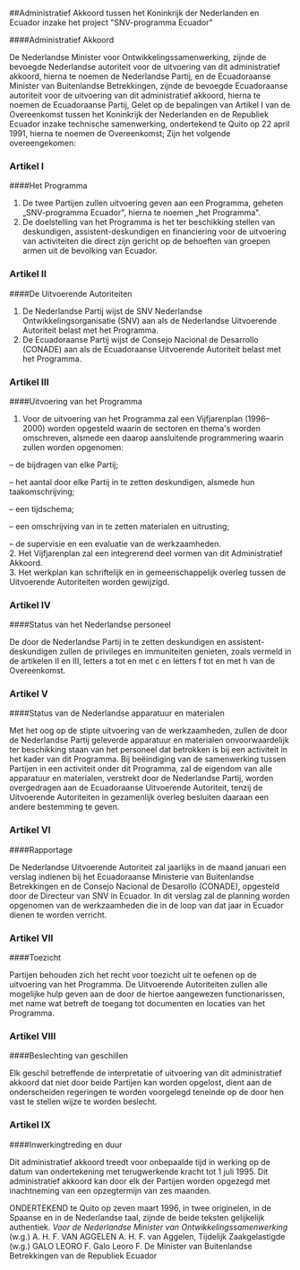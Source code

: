 <meta http-equiv='Content-Type' content='text/html; charset=utf-8' />

##Administratief Akkoord tussen het Koninkrijk der Nederlanden en Ecuador inzake het project "SNV-programma Ecuador"

####Administratief Akkoord

De Nederlandse Minister voor Ontwikkelingssamenwerking, zijnde de bevoegde Nederlandse autoriteit voor de uitvoering van dit administratief akkoord, hierna te noemen de Nederlandse Partij, en de Ecuadoraanse Minister van Buitenlandse Betrekkingen, zijnde de bevoegde Ecuadoraanse autoriteit voor de uitvoering van dit administratief akkoord, hierna te noemen de Ecuadoraanse Partij, Gelet op de bepalingen van Artikel I van de Overeenkomst tussen het Koninkrijk der Nederlanden en de Republiek Ecuador inzake technische samenwerking, ondertekend te Quito op 22 april 1991, hierna te noemen de Overeenkomst; Zijn het volgende overeengekomen:    

### Artikel  I  

####Het Programma

1.  De twee Partijen zullen uitvoering geven aan een Programma, geheten „SNV-programma Ecuador", hierna te noemen „het Programma".   
2.  De doelstelling van het Programma is het ter beschikking stellen van deskundigen, assistent-deskundigen en financiering voor de uitvoering van activiteiten die direct zijn gericht op de behoeften van groepen armen uit de bevolking van Ecuador.   

### Artikel  II  

####De Uitvoerende Autoriteiten

1.  De Nederlandse Partij wijst de SNV Nederlandse Ontwikkelingsorganisatie (SNV) aan als de Nederlandse Uitvoerende Autoriteit belast met het Programma.   
2.  De Ecuadoraanse Partij wijst de Consejo Nacional de Desarrollo (CONADE) aan als de Ecuadoraanse Uitvoerende Autoriteit belast met het Programma.   

### Artikel  III  

####Uitvoering van het Programma

1.  Voor de uitvoering van het Programma zal een Vijfjarenplan (1996–2000) worden opgesteld waarin de sectoren en thema's worden omschreven, alsmede een daarop aansluitende programmering waarin zullen worden opgenomen: 

– de bijdragen van elke Partij;  

– het aantal door elke Partij in te zetten deskundigen, alsmede hun taakomschrijving;  

– een tijdschema;  

– een omschrijving van in te zetten materialen en uitrusting;  

– de supervisie en een evaluatie van de werkzaamheden.     
2.  Het Vijfjarenplan zal een integrerend deel vormen van dit Administratief Akkoord.   
3.  Het werkplan kan schriftelijk en in gemeenschappelijk overleg tussen de Uitvoerende Autoriteiten worden gewijzigd.   

### Artikel  IV  

####Status van het Nederlandse personeel

De door de Nederlandse Partij in te zetten deskundigen en assistent-deskundigen zullen de privileges en immuniteiten genieten, zoals vermeld in de artikelen II en III, letters a tot en met c en letters f tot en met h van de Overeenkomst.  

### Artikel  V  

####Status van de Nederlandse apparatuur en materialen

Met het oog op de stipte uitvoering van de werkzaamheden, zullen de door de Nederlandse Partij geleverde apparatuur en materialen onvoorwaardelijk ter beschikking staan van het personeel dat betrokken is bij een activiteit in het kader van dit Programma. Bij beëindiging van de samenwerking tussen Partijen in een activiteit onder dit Programma, zal de eigendom van alle apparatuur en materialen, verstrekt door de Nederlandse Partij, worden overgedragen aan de Ecuadoraanse Uitvoerende Autoriteit, tenzij de Uitvoerende Autoriteiten in gezamenlijk overleg besluiten daaraan een andere bestemming te geven.  

### Artikel  VI  

####Rapportage

De Nederlandse Uitvoerende Autoriteit zal jaarlijks in de maand januari een verslag indienen bij het Ecuadoraanse Ministerie van Buitenlandse Betrekkingen en de Consejo Nacional de Desarollo (CONADE), opgesteld door de Directeur van SNV in Ecuador. In dit verslag zal de planning worden opgenomen van de werkzaamheden die in de loop van dat jaar in Ecuador dienen te worden verricht.  

### Artikel  VII  

####Toezicht

Partijen behouden zich het recht voor toezicht uit te oefenen op de uitvoering van het Programma. De Uitvoerende Autoriteiten zullen alle mogelijke hulp geven aan de door de hiertoe aangewezen functionarissen, met name wat betreft de toegang tot documenten en locaties van het Programma.  

### Artikel  VIII  

####Beslechting van geschillen

Elk geschil betreffende de interpretatie of uitvoering van dit administratief akkoord dat niet door beide Partijen kan worden opgelost, dient aan de onderscheiden regeringen te worden voorgelegd teneinde op de door hen vast te stellen wijze te worden beslecht.  

### Artikel  IX  

####Inwerkingtreding en duur

Dit administratief akkoord treedt voor onbepaalde tijd in werking op de datum van ondertekening met terugwerkende kracht tot 1 juli 1995. Dit administratief akkoord kan door elk der Partijen worden opgezegd met inachtneming van een opzegtermijn van zes maanden.  

ONDERTEKEND te Quito op zeven maart 1996, in twee originelen, in de Spaanse en in de Nederlandse taal, zijnde de beide teksten gelijkelijk authentiek.  *Voor de Nederlandse Minister van Ontwikkelingssamenwerking*  (w.g.) A. H. F. VAN AGGELEN A. H. F. van Aggelen, Tijdelijk Zaakgelastigde (w.g.) GALO LEORO F. Galo Leoro F. De Minister van Buitenlandse Betrekkingen van de Republiek Ecuador  

